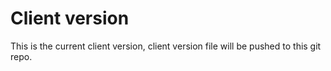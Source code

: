 # Client version
This is the current client version, client version file will be pushed to this git repo.
